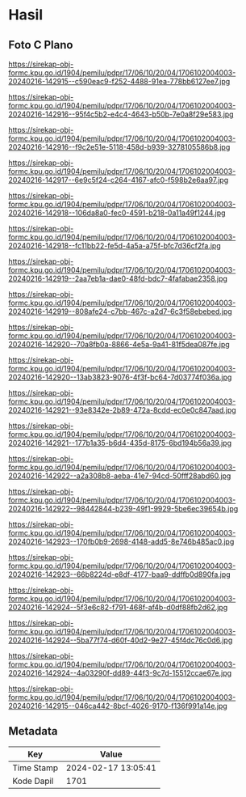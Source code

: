 # Hasil

## Foto C Plano

https://sirekap-obj-formc.kpu.go.id/1904/pemilu/pdpr/17/06/10/20/04/1706102004003-20240216-142915--c590eac9-f252-4488-91ea-778bb6127ee7.jpg

https://sirekap-obj-formc.kpu.go.id/1904/pemilu/pdpr/17/06/10/20/04/1706102004003-20240216-142916--95f4c5b2-e4c4-4643-b50b-7e0a8f29e583.jpg

https://sirekap-obj-formc.kpu.go.id/1904/pemilu/pdpr/17/06/10/20/04/1706102004003-20240216-142916--f9c2e51e-5118-458d-b939-3278105586b8.jpg

https://sirekap-obj-formc.kpu.go.id/1904/pemilu/pdpr/17/06/10/20/04/1706102004003-20240216-142917--6e9c5f24-c264-4167-afc0-f598b2e6aa97.jpg

https://sirekap-obj-formc.kpu.go.id/1904/pemilu/pdpr/17/06/10/20/04/1706102004003-20240216-142918--106da8a0-fec0-4591-b218-0a11a49f1244.jpg

https://sirekap-obj-formc.kpu.go.id/1904/pemilu/pdpr/17/06/10/20/04/1706102004003-20240216-142918--fc11bb22-fe5d-4a5a-a75f-bfc7d36cf2fa.jpg

https://sirekap-obj-formc.kpu.go.id/1904/pemilu/pdpr/17/06/10/20/04/1706102004003-20240216-142919--2aa7eb1a-dae0-48fd-bdc7-4fafabae2358.jpg

https://sirekap-obj-formc.kpu.go.id/1904/pemilu/pdpr/17/06/10/20/04/1706102004003-20240216-142919--808afe24-c7bb-467c-a2d7-6c3f58ebebed.jpg

https://sirekap-obj-formc.kpu.go.id/1904/pemilu/pdpr/17/06/10/20/04/1706102004003-20240216-142920--70a8fb0a-8866-4e5a-9a41-81f5dea087fe.jpg

https://sirekap-obj-formc.kpu.go.id/1904/pemilu/pdpr/17/06/10/20/04/1706102004003-20240216-142920--13ab3823-9076-4f3f-bc64-7d03774f036a.jpg

https://sirekap-obj-formc.kpu.go.id/1904/pemilu/pdpr/17/06/10/20/04/1706102004003-20240216-142921--93e8342e-2b89-472a-8cdd-ec0e0c847aad.jpg

https://sirekap-obj-formc.kpu.go.id/1904/pemilu/pdpr/17/06/10/20/04/1706102004003-20240216-142921--177b1a35-b6d4-435d-8175-6bd194b56a39.jpg

https://sirekap-obj-formc.kpu.go.id/1904/pemilu/pdpr/17/06/10/20/04/1706102004003-20240216-142922--a2a308b8-aeba-41e7-94cd-50fff28abd60.jpg

https://sirekap-obj-formc.kpu.go.id/1904/pemilu/pdpr/17/06/10/20/04/1706102004003-20240216-142922--98442844-b239-49f1-9929-5be6ec39654b.jpg

https://sirekap-obj-formc.kpu.go.id/1904/pemilu/pdpr/17/06/10/20/04/1706102004003-20240216-142923--170fb0b9-2698-4148-add5-8e746b485ac0.jpg

https://sirekap-obj-formc.kpu.go.id/1904/pemilu/pdpr/17/06/10/20/04/1706102004003-20240216-142923--66b8224d-e8df-4177-baa9-ddffb0d890fa.jpg

https://sirekap-obj-formc.kpu.go.id/1904/pemilu/pdpr/17/06/10/20/04/1706102004003-20240216-142924--5f3e6c82-f791-468f-af4b-d0df88fb2d62.jpg

https://sirekap-obj-formc.kpu.go.id/1904/pemilu/pdpr/17/06/10/20/04/1706102004003-20240216-142924--5ba77f74-d60f-40d2-9e27-45f4dc76c0d6.jpg

https://sirekap-obj-formc.kpu.go.id/1904/pemilu/pdpr/17/06/10/20/04/1706102004003-20240216-142924--4a03290f-dd89-44f3-9c7d-15512ccae67e.jpg

https://sirekap-obj-formc.kpu.go.id/1904/pemilu/pdpr/17/06/10/20/04/1706102004003-20240216-142915--046ca442-8bcf-4026-9170-f136f991a14e.jpg


## Metadata

| Key        | Value               |
| ---------- | ------------------- |
| Time Stamp | 2024-02-17 13:05:41 |
| Kode Dapil | 1701                |



